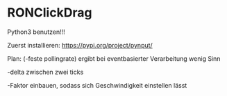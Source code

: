 # RONClickDrag

Python3 benutzen!!!

Zuerst installieren:
https://pypi.org/project/pynput/


Plan:
(-feste pollingrate) ergibt bei eventbasierter Verarbeitung wenig Sinn

-delta zwischen zwei ticks

-Faktor einbauen, sodass sich Geschwindigkeit einstellen lässt
